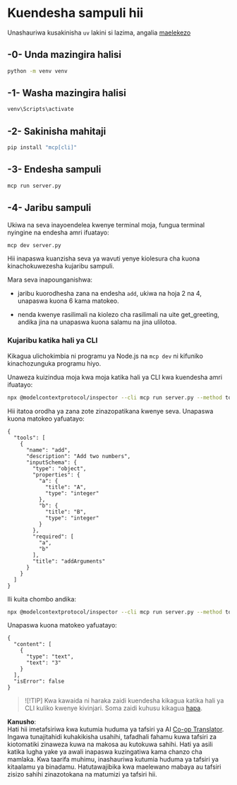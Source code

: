 <!--
CO_OP_TRANSLATOR_METADATA:
{
  "original_hash": "d26f746e21775c30b4d7ed97962b24df",
  "translation_date": "2025-08-18T14:08:59+00:00",
  "source_file": "03-GettingStarted/01-first-server/solution/python/README.md",
  "language_code": "sw"
}
-->
# Kuendesha sampuli hii

Unashauriwa kusakinisha `uv` lakini si lazima, angalia [maelekezo](https://docs.astral.sh/uv/#highlights)

## -0- Unda mazingira halisi

```bash
python -m venv venv
```

## -1- Washa mazingira halisi

```bash
venv\Scripts\activate
```

## -2- Sakinisha mahitaji

```bash
pip install "mcp[cli]"
```

## -3- Endesha sampuli

```bash
mcp run server.py
```

## -4- Jaribu sampuli

Ukiwa na seva inayoendelea kwenye terminal moja, fungua terminal nyingine na endesha amri ifuatayo:

```bash
mcp dev server.py
```

Hii inapaswa kuanzisha seva ya wavuti yenye kiolesura cha kuona kinachokuwezesha kujaribu sampuli.

Mara seva inapounganishwa:

- jaribu kuorodhesha zana na endesha `add`, ukiwa na hoja 2 na 4, unapaswa kuona 6 kama matokeo.

- nenda kwenye rasilimali na kiolezo cha rasilimali na uite get_greeting, andika jina na unapaswa kuona salamu na jina ulilotoa.

### Kujaribu katika hali ya CLI

Kikagua ulichokimbia ni programu ya Node.js na `mcp dev` ni kifuniko kinachozunguka programu hiyo.

Unaweza kuizindua moja kwa moja katika hali ya CLI kwa kuendesha amri ifuatayo:

```bash
npx @modelcontextprotocol/inspector --cli mcp run server.py --method tools/list
```

Hii itatoa orodha ya zana zote zinazopatikana kwenye seva. Unapaswa kuona matokeo yafuatayo:

```text
{
  "tools": [
    {
      "name": "add",
      "description": "Add two numbers",
      "inputSchema": {
        "type": "object",
        "properties": {
          "a": {
            "title": "A",
            "type": "integer"
          },
          "b": {
            "title": "B",
            "type": "integer"
          }
        },
        "required": [
          "a",
          "b"
        ],
        "title": "addArguments"
      }
    }
  ]
}
```

Ili kuita chombo andika:

```bash
npx @modelcontextprotocol/inspector --cli mcp run server.py --method tools/call --tool-name add --tool-arg a=1 --tool-arg b=2
```

Unapaswa kuona matokeo yafuatayo:

```text
{
  "content": [
    {
      "type": "text",
      "text": "3"
    }
  ],
  "isError": false
}
```

> ![!TIP]
> Kwa kawaida ni haraka zaidi kuendesha kikagua katika hali ya CLI kuliko kwenye kivinjari.
> Soma zaidi kuhusu kikagua [hapa](https://github.com/modelcontextprotocol/inspector).

**Kanusho**:  
Hati hii imetafsiriwa kwa kutumia huduma ya tafsiri ya AI [Co-op Translator](https://github.com/Azure/co-op-translator). Ingawa tunajitahidi kuhakikisha usahihi, tafadhali fahamu kuwa tafsiri za kiotomatiki zinaweza kuwa na makosa au kutokuwa sahihi. Hati ya asili katika lugha yake ya awali inapaswa kuzingatiwa kama chanzo cha mamlaka. Kwa taarifa muhimu, inashauriwa kutumia huduma ya tafsiri ya kitaalamu ya binadamu. Hatutawajibika kwa maelewano mabaya au tafsiri zisizo sahihi zinazotokana na matumizi ya tafsiri hii.